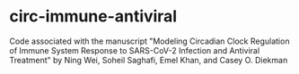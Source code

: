 # circ-immune-antiviral

Code associated with the manuscript "Modeling Circadian Clock Regulation of Immune System
Response to SARS-CoV-2 Infection and Antiviral Treatment" by Ning Wei, Soheil Saghafi, Emel Khan, and Casey O. Diekman
